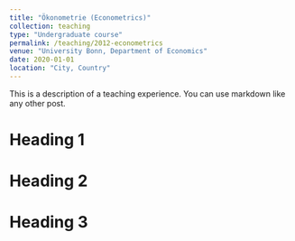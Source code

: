 ```yaml
---
title: "Ökonometrie (Econometrics)"
collection: teaching
type: "Undergraduate course"
permalink: /teaching/2012-econometrics
venue: "University Bonn, Department of Economics"
date: 2020-01-01
location: "City, Country"
---
```


This is a description of a teaching experience. You can use markdown like any other post.

Heading 1
======

Heading 2
======

Heading 3
======
